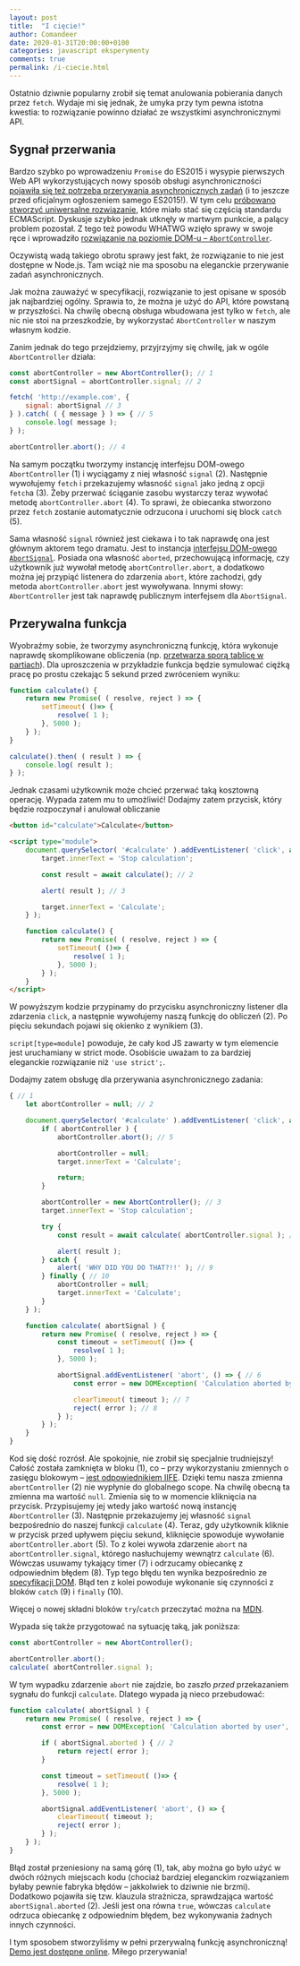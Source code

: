 ```yaml
---
layout: post
title:  "I cięcie!"
author: Comandeer
date: 2020-01-31T20:00:00+0100
categories: javascript eksperymenty
comments: true
permalink: /i-ciecie.html
---
```


Ostatnio dziwnie popularny zrobił się temat anulowania pobierania danych przez `fetch`. Wydaje mi się jednak, że umyka przy tym pewna istotna kwestia: to rozwiązanie powinno działać ze wszystkimi asynchronicznymi API.

## Sygnał przerwania

Bardzo szybko po wprowadzeniu `Promise` do ES2015 i wysypie pierwszych Web API wykorzystujących nowy sposób obsługi asynchroniczności [pojawiła się też potrzeba przerywania asynchronicznych zadań](https://github.com/whatwg/fetch/issues/27) (i to jeszcze przed oficjalnym ogłoszeniem samego ES2015!). W tym celu [próbowano stworzyć uniwersalne rozwiązanie](https://github.com/tc39/proposal-cancellation), które miało stać się częścią standardu ECMAScript. Dyskusje szybko jednak utknęły w martwym punkcie, a palący problem pozostał. Z tego też powodu WHATWG wzięło sprawy w swoje ręce i wprowadziło [rozwiązanie na poziomie DOM-u – `AbortController`](https://dom.spec.whatwg.org/#aborting-ongoing-activities).

<p class="note">Oczywistą wadą takiego obrotu sprawy jest fakt, że rozwiązanie to nie jest dostępne w Node.js. Tam wciąż nie ma sposobu na eleganckie przerywanie zadań asynchronicznych.</p>

Jak można zauważyć w specyfikacji, rozwiązanie to jest opisane w sposób jak najbardziej ogólny. Sprawia to, że można je użyć do API, które powstaną w przyszłości. Na chwilę obecną obsługa wbudowana jest tylko w `fetch`, ale nic nie stoi na przeszkodzie, by wykorzystać `AbortController` w naszym własnym kodzie.

Zanim jednak do tego przejdziemy, przyjrzyjmy się chwilę, jak w ogóle `AbortController` działa:

```javascript
const abortController = new AbortController(); // 1
const abortSignal = abortController.signal; // 2

fetch( 'http://example.com', {
	signal: abortSignal // 3
} ).catch( ( { message } ) => { // 5
	console.log( message );
} );

abortController.abort(); // 4
```

Na samym początku tworzymy instancję interfejsu DOM-owego `AbortController` (1) i wyciągamy z niej własność `signal` (2). Następnie wywołujemy `fetch` i przekazujemy własność `signal` jako jedną z opcji `fetch`a (3). Żeby przerwać ściąganie zasobu wystarczy teraz wywołać metodę `abortController.abort` (4). To sprawi, że obiecanka stworzono przez `fetch` zostanie automatycznie odrzucona i uruchomi się block `catch` (5).

Sama własność `signal` również jest ciekawa i to tak naprawdę ona jest głównym aktorem tego dramatu. Jest to instancja [interfejsu DOM-owego `AbortSignal`](https://dom.spec.whatwg.org/#interface-AbortSignal). Posiada ona własność `aborted`, przechowującą informację, czy użytkownik już wywołał metodę `abortController.abort`, a dodatkowo można jej przypiąć listenera do zdarzenia `abort`, które zachodzi, gdy metoda `abortController.abort` jest wywoływana. Innymi słowy: `AbortController` jest tak naprawdę publicznym interfejsem dla `AbortSignal`.

## Przerywalna funkcja

Wyobraźmy sobie, że tworzymy asynchroniczną funkcję, która wykonuje naprawdę skomplikowane obliczenia (np. [przetwarza sporą tablicę w partiach](https://humanwhocodes.com/blog/2009/08/11/timed-array-processing-in-javascript/)). Dla uproszczenia w przykładzie funkcja będzie symulować ciężką pracę po prostu czekając 5 sekund przed zwróceniem wyniku:

```javascript
function calculate() {
	return new Promise( ( resolve, reject ) => {
		setTimeout( ()=> {
			resolve( 1 );
		}, 5000 );
	} );
}

calculate().then( ( result ) => {
	console.log( result );
} );
```

Jednak czasami użytkownik może chcieć przerwać taką kosztowną operację. Wypada zatem mu to umożliwić! Dodajmy zatem przycisk, który będzie rozpoczynał i anulował obliczanie

```html
<button id="calculate">Calculate</button>

<script type="module">
	document.querySelector( '#calculate' ).addEventListener( 'click', async ( { target } ) => { // 1
		target.innerText = 'Stop calculation';

		const result = await calculate(); // 2

		alert( result ); // 3

		target.innerText = 'Calculate';
	} );

	function calculate() {
		return new Promise( ( resolve, reject ) => {
			setTimeout( ()=> {
				resolve( 1 );
			}, 5000 );
		} );
	}
</script>
```

W powyższym kodzie przypinamy do przycisku asynchroniczny listener dla zdarzenia `click`, a następnie wywołujemy naszą funkcję do obliczeń (2). Po pięciu sekundach pojawi się okienko z wynikiem (3).

<p class="note"><code>script[type=module]</code> powoduje, że cały kod JS zawarty w tym elemencie jest uruchamiany w strict mode. Osobiście uważam to za bardziej eleganckie rozwiązanie niż <code>'use strict';</code>.</p>

Dodajmy zatem obsługę dla przerywania asynchronicznego zadania:

```javascript
{ // 1
	let abortController = null; // 2

	document.querySelector( '#calculate' ).addEventListener( 'click', async ( { target } ) => {
		if ( abortController ) {
			abortController.abort(); // 5

			abortController = null;
			target.innerText = 'Calculate';

			return;
		}

		abortController = new AbortController(); // 3
		target.innerText = 'Stop calculation';

		try {
			const result = await calculate( abortController.signal ); // 4

			alert( result );
		} catch {
			alert( 'WHY DID YOU DO THAT?!!' ); // 9
		} finally { // 10
			abortController = null;
			target.innerText = 'Calculate';
		}
	} );

	function calculate( abortSignal ) {
		return new Promise( ( resolve, reject ) => {
			const timeout = setTimeout( ()=> {
				resolve( 1 );
			}, 5000 );

			abortSignal.addEventListener( 'abort', () => { // 6
				const error = new DOMException( 'Calculation aborted by user', 'AbortError' );

				clearTimeout( timeout ); // 7
				reject( error ); // 8
			} );
		} );
	}
}
```

Kod się dość rozrósł. Ale spokojnie, nie zrobił się specjalnie trudniejszy! Całość została zamknięta w bloku (1), co – przy wykorzystaniu zmiennych o zasięgu blokowym – [jest odpowiednikiem IIFE](https://exploringjs.com/es6/ch_core-features.html#sec_from-iifes-to-blocks). Dzięki temu nasza zmienna `abortController` (2) nie wypłynie do globalnego scope. Na chwilę obecną ta zmienna ma wartość `null`. Zmienia się to w momencie kliknięcia na przycisk. Przypisujemy jej wtedy jako wartość nową instancję `AbortController` (3). Następnie przekazujemy jej własność `signal` bezpośrednio do naszej funkcji `calculate` (4). Teraz, gdy użytkownik kliknie w przycisk przed upływem pięciu sekund, kliknięcie spowoduje wywołanie `abortController.abort` (5). To z kolei wywoła zdarzenie `abort` na `abortController.signal`, którego nasłuchujemy wewnątrz `calculate` (6). Wówczas usuwamy tykający timer (7) i odrzucamy obiecankę z odpowiednim błędem (8). Typ tego błędu ten wynika bezpośrednio ze <a href="https://dom.spec.whatwg.org/#abortcontroller-api-integration">specyfikacji DOM</a>. Błąd ten z kolei powoduje wykonanie się czynności z bloków `catch` (9) i `finally` (10).

<p class="note">Więcej o nowej składni bloków <code>try</code>/<code>catch</code> przeczytać można na <a href="https://developer.mozilla.org/en-US/docs/Web/JavaScript/Reference/Statements/try...catch#The_exception_identifier">MDN</a>.</p>

Wypada się także przygotować na sytuację taką, jak poniższa:

```javascript
const abortController = new AbortController();

abortController.abort();
calculate( abortController.signal );
```

W tym wypadku zdarzenie `abort` nie zajdzie, bo zaszło _przed_ przekazaniem sygnału do funkcji `calculate`. Dlatego wypada ją nieco przebudować:

```javascript
function calculate( abortSignal ) {
	return new Promise( ( resolve, reject ) => {
		const error = new DOMException( 'Calculation aborted by user', 'AbortError' ); // 1

		if ( abortSignal.aborted ) { // 2
			return reject( error );
		}

		const timeout = setTimeout( ()=> {
			resolve( 1 );
		}, 5000 );

		abortSignal.addEventListener( 'abort', () => {
			clearTimeout( timeout );
			reject( error );
		} );
	} );
}
```

Błąd został przeniesiony na samą górę (1), tak, aby można go było użyć w dwóch różnych miejscach kodu (chociaż bardziej eleganckim rozwiązaniem byłaby pewnie fabryka błędów – jakkolwiek to dziwnie nie brzmi). Dodatkowo pojawiła się tzw. klauzula strażnicza, sprawdzająca wartość `abortSignal.aborted` (2). Jeśli jest ona równa `true`, wówczas `calculate` odrzuca obiecankę z odpowiednim błędem, bez wykonywania żadnych innych czynności.

I tym sposobem stworzyliśmy w pełni przerywalną funkcję asynchroniczną! [Demo jest dostępne online](https://blog.comandeer.pl/assets/i-ciecie/). Miłego przerywania!

